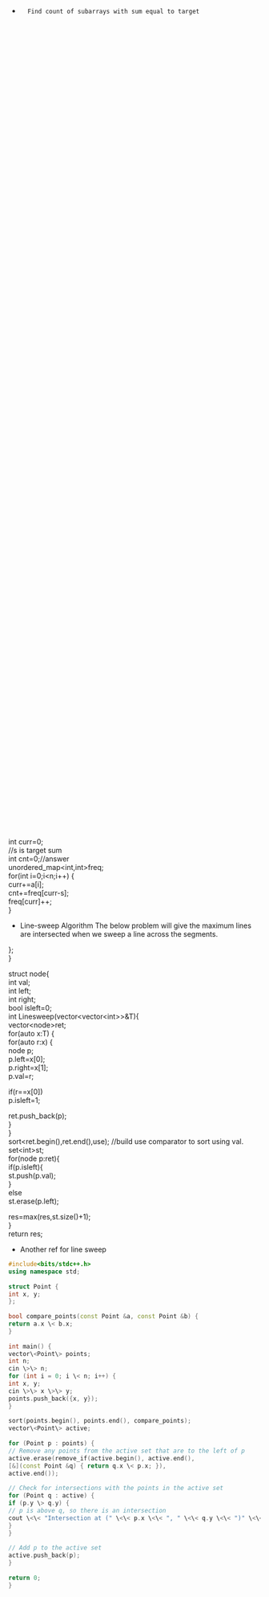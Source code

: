 - ```
    Find count of subarrays with sum equal to target
    
    
    
    
    
    
    
    
    
    
    
    
    
    
    
    
    
    
    
    
    
    
    
    
    
    
    
    
    
    
    
    
    
    
    
    
    
    
    
    
    
    
    
    
    
    
    
    
    
    
    
    
    
    
    
    
    
    
    
    
    
    
    
    
    
    
    
    
    
    
    
    
    
    
    
    
    
    
    
    
    
    
    
    
    
    
    
    
    
    
    
    
    
    
    
    
    
    
    
    
    
    
    
    
    
    
    
    
    
    
    
    
    
    
    
    
    ```
    

int curr=0;  
//s is target sum  
int cnt=0;//answer  
unordered_map\<int,int\>freq;  
for(int i=0;i\<n;i++) {  
curr+=a[i];  
cnt+=freq[curr-s];  
freq[curr]++;  
}
   

- Line-sweep Algorithm 
The below problem will give the maximum lines are intersected when we sweep a line across the segments.
 
};  
}
   

struct node{  
int val;  
int left;  
int right;  
bool isleft=0;  
int Linesweep(vector\<vector\<int\>\>&T){  
vector\<node\>ret;  
for(auto x:T) {  
for(auto r:x) {  
node p;  
p.left=x[0];  
p.right=x[1];  
p.val=r;
 
if(r==x[0])  
p.isleft=1;
 
ret.push_back(p);  
}  
}  
sort\<ret.begin(),ret.end(),use); //build use comparator to sort using val.  
set\<int\>st;  
for(node p:ret){  
if(p.isleft){  
st.push(p.val);  
}  
else  
st.erase(p.left);
 
res=max(res,st.size()+1);  
}  
return res;
 
- Another ref for line sweep

```cpp
#include<bits/stdc++.h>  
using namespace std;
 
struct Point {  
int x, y;  
};
 
bool compare_points(const Point &a, const Point &b) {  
return a.x \< b.x;  
}
 
int main() {  
vector\<Point\> points;  
int n;  
cin \>\> n;  
for (int i = 0; i \< n; i++) {  
int x, y;  
cin \>\> x \>\> y;  
points.push_back({x, y});  
}
 
sort(points.begin(), points.end(), compare_points);  
vector\<Point\> active;
 
for (Point p : points) {  
// Remove any points from the active set that are to the left of p  
active.erase(remove_if(active.begin(), active.end(),  
[&](const Point &q) { return q.x \< p.x; }),  
active.end());
 
// Check for intersections with the points in the active set  
for (Point q : active) {  
if (p.y \> q.y) {  
// p is above q, so there is an intersection  
cout \<\< "Intersection at (" \<\< p.x \<\< ", " \<\< q.y \<\< ")" \<\< endl;  
}  
}
 
// Add p to the active set  
active.push_back(p);  
}
 
return 0;  
}
```